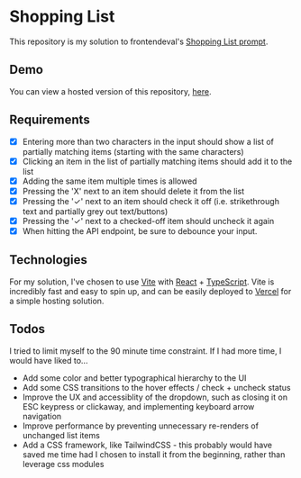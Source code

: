 # Shopping List
This repository is my solution to frontendeval's [Shopping List prompt](https://frontendeval.com/questions/shopping-list).

## Demo
You can view a hosted version of this repository, [here](https://shopping-list-nu-indol.vercel.app/).

## Requirements
- [x] Entering more than two characters in the input should show a list of partially matching items (starting with the same characters)
- [x] Clicking an item in the list of partially matching items should add it to the list
- [x] Adding the same item multiple times is allowed
- [x] Pressing the 'X' next to an item should delete it from the list
- [x] Pressing the '✓' next to an item should check it off (i.e. strikethrough text and partially grey out text/buttons)
- [x] Pressing the '✓' next to a checked-off item should uncheck it again
- [x] When hitting the API endpoint, be sure to debounce your input.

## Technologies
For my solution, I've chosen to use [Vite](https://vitejs.dev/guide/) with [React](https://react.dev/) + [TypeScript](https://www.typescriptlang.org/docs/). Vite is incredibly fast and easy to spin up, and can be easily deployed to [Vercel](https://vercel.com/) for a simple hosting solution.

## Todos
I tried to limit myself to the 90 minute time constraint. If I had more time, I would have liked to...
- Add some color and better typographical hierarchy to the UI
- Add some CSS transitions to the hover effects / check + uncheck status
- Improve the UX and accessiblity of the dropdown, such as closing it on ESC keypress or clickaway, and implementing keyboard arrow navigation
- Improve performance by preventing unnecessary re-renders of unchanged list items
- Add a CSS framework, like TailwindCSS - this probably would have saved me time had I chosen to install it from the beginning, rather than leverage css modules